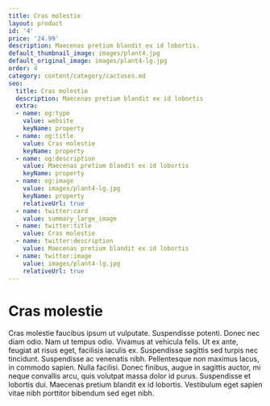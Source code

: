 ```yaml
---
title: Cras molestie
layout: product
id: '4'
price: '24.99'
description: Maecenas pretium blandit ex id lobortis.
default_thumbnail_image: images/plant4.jpg
default_original_image: images/plant4-lg.jpg
order: 4
category: content/category/cactuses.md
seo:
  title: Cras molestie
  description: Maecenas pretium blandit ex id lobortis
  extra:
  - name: og:type
    value: website
    keyName: property
  - name: og:title
    value: Cras molestie
    keyName: property
  - name: og:description
    value: Maecenas pretium blandit ex id lobortis
    keyName: property
  - name: og:image
    value: images/plant4-lg.jpg
    keyName: property
    relativeUrl: true
  - name: twitter:card
    value: summary_large_image
  - name: twitter:title
    value: Cras molestie
  - name: twitter:description
    value: Maecenas pretium blandit ex id lobortis
  - name: twitter:image
    value: images/plant4-lg.jpg
    relativeUrl: true
---
```


# Cras molestie

Cras molestie faucibus ipsum ut vulputate. Suspendisse potenti. Donec nec diam odio. Nam ut tempus odio. Vivamus at vehicula felis. Ut ex ante, feugiat at risus eget, facilisis iaculis ex. Suspendisse sagittis sed turpis nec tincidunt. Suspendisse ac venenatis nibh. Pellentesque non maximus lacus, in commodo sapien. Nulla facilisi. Donec finibus, augue in sagittis auctor, mi neque convallis arcu, quis volutpat massa dolor id purus. Suspendisse et lobortis dui. Maecenas pretium blandit ex id lobortis. Vestibulum eget sapien vitae nibh porttitor bibendum sed eget nibh.
